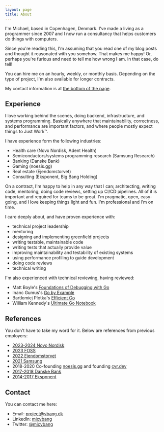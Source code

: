 ```yaml
---
layout: page
title: About
---
```


I'm Michael, based in Copenhagen, Denmark. I've made a living as a programmer since 2007 and I now run a consultancy that helps customers do things with computers.

Since you're reading this, I'm assuming that you read one of my blog posts and thought it reasonated with you somehow. That makes me happy! Or, perhaps you're furious and need to tell me how wrong I am. In that case, do tell!

You can hire me on an hourly, weekly, or monthly basis. Depending on the type of project, I'm also available for longer contracts.

My contact information is at [the bottom of the page](#contact).


## Experience

I love working behind the scenes, doing backend, infrastructure, and systems programming. Basically anywhere that maintainability, correctness, and performance are important factors, and where people mostly expect things to Just Work™.

I have experience form the following industries:

- Health care (Novo Nordisk, Adent Health)
- Semiconductors/systems programming research (Samsung Research)
- Banking (Danske Bank)
- Gaming (noesis.gg)
- Real estate (Ejendomstorvet)
- Consulting (Eksponent, Big Bang Holding)

On a contract, I'm happy to help in any way that I can; architecting, writing code, mentoring, doing code reviews, setting up CI/CD pipelines. All of it is important and required for teams to be great. I'm pragmatic, open, easy-going, and I love keeping things light and fun. I'm professional and I'm on time.

I care deeply about, and have proven experience with:

- technical project leadership
- mentoring
- designing and implementing greenfield projects
- writing testable, maintainable code 
- writing tests that actually provide value
- improving maintainability and testability of existing systems
- using performance profiling to guide development
- doing code reviews
- technical writing

I'm also experienced with technical reviewing, having reviewed:

- Matt Boyle's [Foundations of Debugging with Go](https://www.bytesizego.com/the-ultimate-guide-to-debugging-with-go-book)
- Inanc Gumus's [Go by Example](https://www.manning.com/books/go-by-example)
- Bartlomiej Plotka's [Efficient Go](https://www.oreilly.com/library/view/efficient-go/9781098105709/)
- William Kennedy's [Ultimate Go Notebook](https://education.ardanlabs.com/courses/ultimate-go-notebook)

## References

You don't have to take my word for it. Below are references from previous employers:

- [2023-2024 Novo Nordisk](/static/references/novo_nordisk_joanna_sharman_soares.pdf)
- [2023 FOSS](/static/references/foss_nicolas_arogvi.pdf)
- [2022 Ejendomstorvet](/static/references/ejendomstorvet_jonas_krat.pdf)
- [2021 Samsung](/static/references/samsung_javier_gonzalez.pdf)
- 2018-2020 Co-founding [noesis.gg](https://noesis.gg) and founding [cvr.dev](https://cvr.dev)
- [2017-2018 Danske Bank](/static/references/danske_bank_jacob_avlund.pdf)
- [2014-2017 Eksponent](/static/references/eksponent_christian_dalager.pdf)


## Contact

You can contact me here:

- Email: [project@vbang.dk](mailto:project@vbang.dk)
- LinkedIn: [micvbang](https://www.linkedin.com/in/micvbang)
- Twitter: [@micvbang](https://x.com/micvbang)


